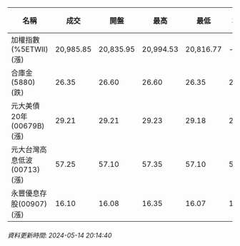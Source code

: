 | 名稱 | 成交 | 開盤 | 最高 | 最低 | 均價 | 成交金額(億) | 昨收 | 漲跌幅 | 漲跌 | 總量 | 昨量 | 振幅 |
| -------- | -------- | -------- | -------- |-------- | -------- | -------- |-------- |-------- |-------- | -------- | -------- |-------- |
|加權指數(%5ETWII) (漲)|20,985.85|20,835.95|20,994.53|20,816.77|-|4,700.33|20,857.71|0.61%|128.14|9,035,494|0|0.85%|
|合庫金(5880) (跌)|26.35|26.60|26.60|26.35|26.40|1.67|26.60|0.94%|0.25|6,327|8,978|0.94%|
|元大美債20年(00679B) (漲)|29.21|29.21|29.23|29.18|29.20|10.75|29.18|0.10%|0.03|36,796|44,032|0.17%|
|元大台灣高息低波(00713) (漲)|57.25|57.10|57.35|57.10|57.24|1.97|57.00|0.44%|0.25|3,442|4,628|0.44%|
|永豐優息存股(00907) (漲)|16.10|16.08|16.35|16.07|16.22|1.27|16.08|0.12%|0.02|7,830|5,497|1.74%|
###### 資料更新時間: 2024-05-14 20:14:40